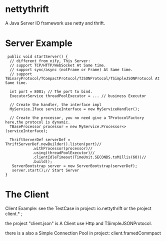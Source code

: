 # nettythrift
A Java Server IO framework use netty and thrift.

# Server Example

     public void startServer() {
      // different from nify, This Server:
      // support TCP/HTTP/WebSocket At Same time.
      // support sync/async (notFrame or Frame) At Same time.
      // support TBinaryProtocol/TCompactProtocol/TJSONProtocol/TSimpleJSONProtocol At Same time.
      
      int port = 8081; // The port to bind.
      ExecutorService threadPoolExecutor = ... // business Executor
      
      // Create the handler, the interface impl
      MyService.Iface serviceInterface = new MyServiceHandler();

      // Create the processor, you no need give a TProtocolFactory here,the protocol is dynamic.
      TBaseProcessor processor = new MyService.Processor<>(serviceInterface);
    
      ThriftServerDef serverDef = ThriftServerDef.newBuilder().listen(port)//
				.withProcessor(processor)//
				.using(threadPoolExecutor)//
				.clientIdleTimeout(TimeUnit.SECONDS.toMillis(60))//
				.build();
       ServerBootstrap server = new ServerBootstrap(serverDef);
       server.start();// Start Server
    }
 

# The Client
  Client Example:
    see the TestCase in project: io.nettythrift
    or the project client.* ;
    
  the project "client.json" is A Client use Http and TSimpleJSONProtocol.  
  
  there is a also a Simple Connection Pool in project: client.framedCommpact
